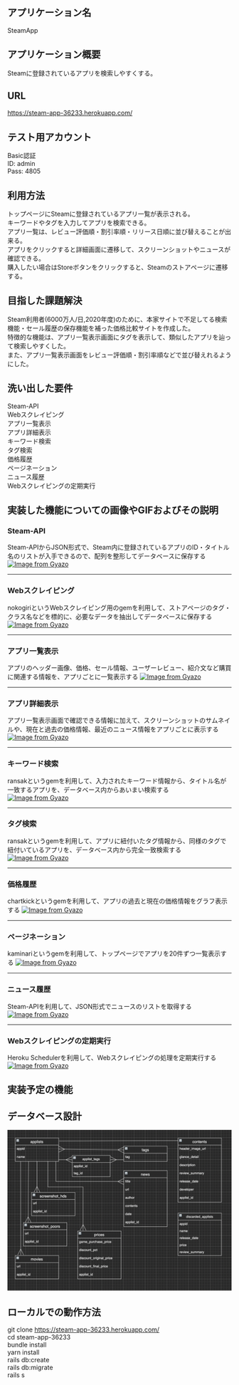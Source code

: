 ## アプリケーション名
SteamApp

## アプリケーション概要
Steamに登録されているアプリを検索しやすくする。

## URL
https://steam-app-36233.herokuapp.com/

## テスト用アカウント
Basic認証<br>
ID: admin<br>
Pass: 4805

## 利用方法
トップページにSteamに登録されているアプリ一覧が表示される。<br>
キーワードやタグを入力してアプリを検索できる。<br>
アプリ一覧は、レビュー評価順・割引率順・リリース日順に並び替えることが出来る。<br>
アプリをクリックすると詳細画面に遷移して、スクリーンショットやニュースが確認できる。<br>
購入したい場合はStoreボタンをクリックすると、Steamのストアページに遷移する。

## 目指した課題解決
Steam利用者(6000万人/日,2020年度)のために、本家サイトで不足してる検索機能・セール履歴の保存機能を補った価格比較サイトを作成した。<br>
特徴的な機能は、アプリ一覧表示画面にタグを表示して、類似したアプリを辿って検索しやすくした。<br>
また、アプリ一覧表示画面をレビュー評価順・割引率順などで並び替えれるようにした。

## 洗い出した要件
Steam-API<br>
Webスクレイピング<br>
アプリ一覧表示<br>
アプリ詳細表示<br>
キーワード検索<br>
タグ検索<br>
価格履歴<br>
ページネーション<br>
ニュース履歴<br>
Webスクレイピングの定期実行

## 実装した機能についての画像やGIFおよびその説明
### Steam-API<br>
Steam-APIからJSON形式で、Steam内に登録されているアプリのID・タイトル名のリストが入手できるので、配列を整形してデータベースに保存する
[![Image from Gyazo](https://i.gyazo.com/32eedf3e9de2ef21045ecb5b739838f6.png)](https://gyazo.com/32eedf3e9de2ef21045ecb5b739838f6)
***

### Webスクレイピング<br>
nokogiriというWebスクレイピング用のgemを利用して、ストアページのタグ・クラス名などを標的に、必要なデータを抽出してデータベースに保存する
[![Image from Gyazo](https://i.gyazo.com/fea982dea28d4cf90ec9451b6a6ee94c.png)](https://gyazo.com/fea982dea28d4cf90ec9451b6a6ee94c)
***

### アプリ一覧表示<br>
アプリのヘッダー画像、価格、セール情報、ユーザーレビュー、紹介文など購買に関連する情報を、アプリごとに一覧表示する
[![Image from Gyazo](https://i.gyazo.com/d0ff4e96acfe4280804140678e91ced7.png)](https://gyazo.com/d0ff4e96acfe4280804140678e91ced7)
***

### アプリ詳細表示<br>
アプリ一覧表示画面で確認できる情報に加えて、スクリーンショットのサムネイルや、現在と過去の価格情報、最近のニュース情報をアプリごとに表示する
[![Image from Gyazo](https://i.gyazo.com/b846417db1fd4d31aedfc41833239c74.jpg)](https://gyazo.com/b846417db1fd4d31aedfc41833239c74)
***

### キーワード検索<br>
ransakというgemを利用して、入力されたキーワード情報から、タイトル名が一致するアプリを、データベース内からあいまい検索する
[![Image from Gyazo](https://i.gyazo.com/db279cd6477635ba58941d1cd8e5c1e5.png)](https://gyazo.com/db279cd6477635ba58941d1cd8e5c1e5)
***

### タグ検索<br>
ransakというgemを利用して、アプリに紐付いたタグ情報から、同様のタグで紐付いているアプリを、データベース内から完全一致検索する
[![Image from Gyazo](https://i.gyazo.com/beb1c9abef2ce27f5074a0c8c2239921.png)](https://gyazo.com/beb1c9abef2ce27f5074a0c8c2239921)
***

### 価格履歴<br>
chartkickというgemを利用して、アプリの過去と現在の価格情報をグラフ表示する
[![Image from Gyazo](https://i.gyazo.com/0b286758bce07ede8088800b83fc4d56.png)](https://gyazo.com/0b286758bce07ede8088800b83fc4d56)
***

### ページネーション<br>
kaminariというgemを利用して、トップページでアプリを20件ずつ一覧表示する
[![Image from Gyazo](https://i.gyazo.com/0fd7e0c05b15e3cca53a34f772c70c7d.png)](https://gyazo.com/0fd7e0c05b15e3cca53a34f772c70c7d)
***

### ニュース履歴<br>
Steam-APIを利用して、JSON形式でニュースのリストを取得する
[![Image from Gyazo](https://i.gyazo.com/3be87c98296f224bbda6845efee9614a.png)](https://gyazo.com/3be87c98296f224bbda6845efee9614a)
***

### Webスクレイピングの定期実行<br>
Heroku Schedulerを利用して、Webスクレイピングの処理を定期実行する
[![Image from Gyazo](https://i.gyazo.com/6ad1373b27ab429bc843cab3c55fc38c.png)](https://gyazo.com/6ad1373b27ab429bc843cab3c55fc38c)

## 実装予定の機能

## データベース設計
![](2021-08-22-18-46-49.png)

## ローカルでの動作方法
git clone <https://steam-app-36233.herokuapp.com/><br>
cd steam-app-36233<br>
bundle install<br>
yarn install<br>
rails db:create<br>
rails db:migrate<br>
rails s